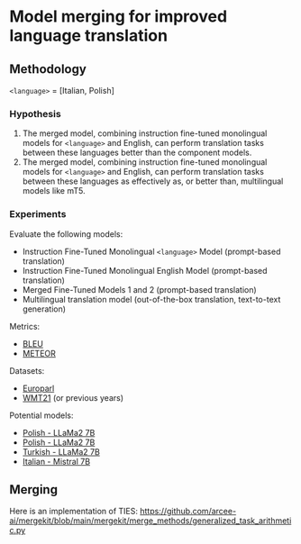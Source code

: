 # Model merging for improved language translation

## Methodology

`<language>` = [Italian, Polish]

### Hypothesis

1. The merged model, combining instruction fine-tuned monolingual models for `<language>` and English, can perform translation tasks between these languages better than the component models.
2. The merged model, combining instruction fine-tuned monolingual models for `<language>` and English, can perform translation tasks between these languages as effectively as, or better than, multilingual models like mT5.

### Experiments

Evaluate the following models:
- Instruction Fine-Tuned Monolingual `<language>` Model (prompt-based translation)
- Instruction Fine-Tuned Monolingual English Model (prompt-based translation)
- Merged Fine-Tuned Models 1 and 2 (prompt-based translation)
- Multilingual translation model (out-of-the-box translation, text-to-text generation)

Metrics:
- [BLEU](https://huggingface.co/spaces/evaluate-metric/bleu)
- [METEOR](https://huggingface.co/spaces/evaluate-metric/meteor)

Datasets:
- [Europarl](https://www.statmt.org/europarl/)
- [WMT21](https://huggingface.co/datasets/wmt/wmt21) (or previous years)

Potential models:
- [Polish - LLaMa2 7B](https://huggingface.co/Azurro/llama-2-7b-qlora-polish-instruct) 
- [Polish - LLaMa2 7B](https://huggingface.co/Aspik101/Llama-2-7b-hf-instruct-pl-lora_unload)
- [Turkish - LLaMa2 7B](https://huggingface.co/Trendyol/Trendyol-LLM-7b-chat-v0.1)
- [Italian - Mistral 7B](https://huggingface.co/scribis/Fantastica-7b-Instruct-0.2-Italian)

## Merging

Here is an implementation of TIES: https://github.com/arcee-ai/mergekit/blob/main/mergekit/merge_methods/generalized_task_arithmetic.py
